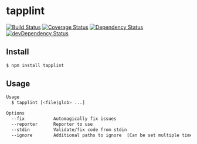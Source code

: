 # tapplint

[![Build Status](https://travis-ci.org/MatchingAgent/tapplint.svg?branch=master)](https://travis-ci.org/MatchingAgent/tapplint)
[![Coverage Status](https://coveralls.io/repos/github/MatchingAgent/tapplint/badge.svg?branch=master)](https://coveralls.io/github/MatchingAgent/tapplint?branch=master)
[![Dependency Status](https://david-dm.org/MatchingAgent/tapplint.svg)](https://david-dm.org/MatchingAgent/tapplint)
[![devDependency Status](https://david-dm.org/MatchingAgent/tapplint/dev-status.svg)](https://david-dm.org/MatchingAgent/tapplint#info=dev)

## Install

```bash
$ npm install tapplint
```

## Usage

```bash
Usage
  $ tapplint [<file|glob> ...]

Options
  --fix           Automagically fix issues
  --reporter      Reporter to use
  --stdin         Validate/fix code from stdin
  --ignore        Additional paths to ignore  [Can be set multiple times]
```
